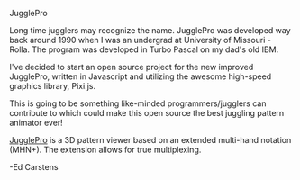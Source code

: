 JugglePro

Long time jugglers may recognize the name. JugglePro was developed way back around 1990 when I was an undergrad at University of Missouri - Rolla. The program was developed in Turbo Pascal on my dad's old IBM.

I've decided to start an open source project for the new improved JugglePro, written in Javascript and utilizing the awesome high-speed graphics library, Pixi.js.

This is going to be something like-minded programmers/jugglers can contribute to which could make this open source the best juggling pattern animator ever!

[JugglePro](http://edcarstens.github.io/JugglePro/) is a 3D pattern viewer based on an extended multi-hand notation (MHN+). The extension allows for true multiplexing.

-Ed Carstens
